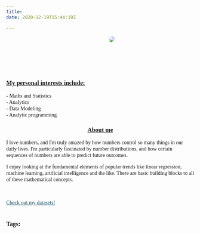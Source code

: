 ```yaml
---
title:   
date: 2020-12-19T15:44:19Z

---
```



<style>


img {
  border-radius: 8px;
}

#pic{
  margin: 100px;
  animation-duration: 4s;
  animation-name: slidein;
  margin-top: 75px;
}

@keyframes slidein {
  from {
    margin-left: 55%;
    width: 200%;
    margin-top: 10px;
   }
   
 to {
    margin-left: 40%;
    width: 100%;
    margin: 50px;
    margin-top: 95px;
  }
}


   



body {
  margin: 0 auto;
  width: min(1000px, calc(70% + 100px));
  }
  
body {
  font-family: Outfit;
}



.card-link{
color: #649B92;
}



.card-header{
color: #33322e;
}

.btn-about{
color: #33322e;
}

.btn-int{
color: #33322e;
}

.nav-tabs {
float: center;
}

.dt {
  width: 200px;
  height: 50px;
  background-color: #FCFAF8;

}



a:link {
  color: #134b5f;

}

#interests{
  width:justify;
  text-align: left;
  font-color:black;
  line-height: 17px;
  font-size: justify;
  }

#about{
  width:justify;
  text-align: left;
  font-color:black;
  line-height: 17px;
  font-size: justify;
  word-break: break;
  flex-flow: column wrap;
  
}

</style>

<body>



<div id="pic">

<img src="/images/avatar.jpg"  />

</div>


<h3><b><u>My personal interests include:</u></b></h3>

<div id="interests">
        - Maths and Statistics<br>
        - Analytics<br>
        - Data Modeling<br>
        - Analytic programming
</div>
<div id="about">
<center>
<B><H3><u>About me</u></H3></B>       
</center>
I love numbers, and I'm truly amazed by how numbers control so many things in our daily lives. 
I'm particularly fascinated by number distributions, and how certain sequences of numbers are able to predict future outcomes.

I enjoy looking at the fundamental elements of popular trends like linear regression, machine learning, artificial intelligence and the like.
There are basic building blocks to all of these mathematical concepts.


</div>

  <br>
  
  


 <!-- datasets -->
 
  <div class="data">
    <div id="dt" ><br>
      <a href="https://github.com/NicJC/Datasets">Check out my datasets!</a>
    </div>
    </div>




<br>



<!-- Tag cloud -->





<p></i><b><H3>Tags:</H3></B></p>

</body>
</head>
</html>


 
